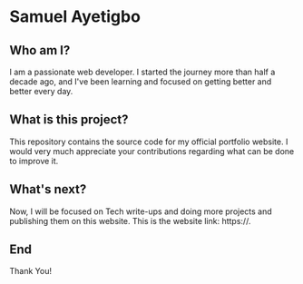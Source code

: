 # Samuel Ayetigbo

## Who am I?

I am a passionate web developer. I started the journey more than half a decade ago, and I've been learning and focused on getting better and better every day.

## What is this project?

This repository contains the source code for my official portfolio website. I would very much appreciate your contributions regarding what can be done to improve it.

## What's next?

Now, I will be focused on Tech write-ups and doing more projects and publishing them on this website. This is the website link: https://.

## End

Thank You!
